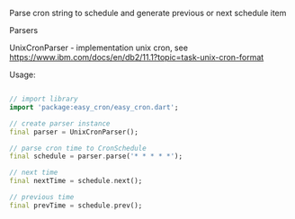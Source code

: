 Parse cron string to schedule and generate previous or next schedule item

Parsers

UnixCronParser - implementation unix cron, see https://www.ibm.com/docs/en/db2/11.1?topic=task-unix-cron-format

Usage:

```dart

// import library
import 'package:easy_cron/easy_cron.dart';

// create parser instance
final parser = UnixCronParser();

// parse cron time to CronSchedule
final schedule = parser.parse('* * * * *');

// next time
final nextTime = schedule.next();

// previous time
final prevTime = schedule.prev();
```
